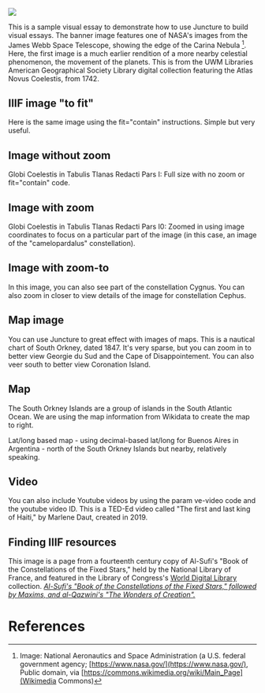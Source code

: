 <a href="https://juncture-digital.org"><img src="https://juncture-digital.org/images/ve-button.png"></a>

<param ve-config 
       title="DH Lab Fall 2022 Workshop"
       author="Ann Hanlon"
       banner="https://upload.wikimedia.org/wikipedia/commons/6/6f/CMB_Timeline300_no_WMAP.jpg"
       layout="vertical">

<!-- Entities discussed throughout the essay are typically defined before the essay text and
     are thus available in all text.  Entity identifiers (QIDs) can be found in either
     Wikipedia or Wikidata (https://www.wikidata.org)> -->
<param ve-entity eid="Q186447"> <!-- James Webb Space Telescope -->
<param ve-entity eid="Q50042"> <!-- Carina Nebula -->
<param ve-entity eid="Q62706"> <!-- Johann Baptist Homann -->
<param ve-entity eid="Q537520"> <!-- James E. Webb -->
<param ve-entity eid="Q207383"> <!-- South Orkney Islands -->


This is a sample visual essay to demonstrate how to use Juncture to build visual essays. The banner image features one of NASA's images from the James Webb Space Telescope, showing the edge of the Carina Nebula [^1]. Here, the first image is a much earlier rendition of a more nearby celestial phenomenon, the movement of the planets. This is from the UWM Libraries American Geographical Society Library digital collection featuring the Atlas Novus Coelestis, from 1742. 
<param ve-image fit="contain"
       manifest="https://collections.lib.uwm.edu/iiif/info/celestial/84/manifest.json">  
  
## IIIF image "to fit"

Here is the same image using the fit="contain" instructions. Simple but very useful. 
<param ve-image fit="contain"
       manifest="https://collections.lib.uwm.edu/iiif/info/celestial/238/manifest.json">

## Image without zoom

Globi Coelestis in Tabulis Tlanas Redacti Pars I: Full size with no zoom or fit="contain" code. 
<param ve-image  
       manifest="https://collections.lib.uwm.edu/iiif/info/celestial/84/manifest.json">
    
## Image with zoom

Globi Coelestis in Tabulis Tlanas Redacti Pars I0: Zoomed in using image coordinates to focus on a particular part of the image (in this case, an image of the "camelopardalus" constellation).
<param ve-image region="2324,2293,1305,1083"
       manifest="https://collections.lib.uwm.edu/iiif/info/celestial/84/manifest.json">
      
## Image with zoom-to

In this image, you can also see part of the constellation <span data-click-image-zoomto="2952,644,1812,1504">Cygnus</span>. You can also zoom in closer to view details of the image for constellation <span data-click-image-zoomto="3089,1412,1258,1045">Cephus</span>. 
<param ve-image  
       manifest="https://collections.lib.uwm.edu/iiif/info/celestial/84/manifest.json">    
     
## Map image

You can use Juncture to great effect with images of maps. This is a nautical chart of South Orkney, dated 1847. It's very sparse, but you can zoom in to better view <span data-click-image-zoomto="8121,1033,2023,1646">Georgie du Sud and the Cape of Disappointement</span>. You can also veer south to better view <span data-click-image-zoomto="4916,5733,2023,1646">Coronation Island</span>. 
<param ve-image  
       manifest="https://collections.lib.uwm.edu/iiif/info/agdm/21500/manifest.json">

## Map

The South Orkney Islands are a group of islands in the South Atlantic Ocean. We are using the map information from Wikidata to create the map to right.
<param ve-map center="Q207383" zoom="11">

Lat/long based map - using decimal-based lat/long for Buenos Aires in Argentina - north of the South Orkney Islands but nearby, relatively speaking.
<param ve-map center="-34.368, -57.596" zoom="9">

## Video

You can also include Youtube videos by using the param ve-video code and the youtube video ID. This is a TED-Ed video called "The first and last king of Haiti," by Marlene Daut, created in 2019.
<param ve-video id="q7lfSjjMNU8" title="The first and last kind of Haiti">

## Finding IIIF resources

This image is a page from a fourteenth century copy of Al-Sufi's "Book of the Constellations of the Fixed Stars," held by the National Library of France, and featured in the Library of Congress's [World Digital Library](https://www.loc.gov/collections/world-digital-library/about-this-collection/) collection. [*Al-Sufi's "Book of the Constellations of the Fixed Stars," followed by Maxims, and al-Qazwini's "The Wonders of Creation".*](https://lccn.loc.gov/2021667391)
<param ve-image 
       manifest="https://www.loc.gov/item/2021667391/manifest.json">       
  
  
# References

[^1]: Image: National Aeronautics and Space Administration  (a U.S. federal government agency; [https://www.nasa.gov/](https://www.nasa.gov/), Public domain, via [https://commons.wikimedia.org/wiki/Main_Page](Wikimedia Commons)
